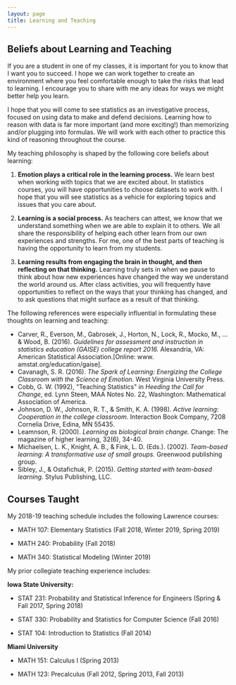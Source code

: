```yaml
---
layout: page
title: Learning and Teaching
---
```


## Beliefs about Learning and Teaching

If you are a student in one of my classes, it is important for you to know that I want you to succeed. I hope we can work together to create an environment where you feel comfortable enough to take the risks that lead to learning. I encourage you to share with me any ideas for ways we might better help you learn. 

I hope that you will come to see statistics as an investigative process, focused on using data to make and defend decisions. Learning how to reason with data is far more important (and more exciting!) than memorizing and/or plugging into formulas. We will work with each other to practice this kind of reasoning throughout the course. 

My teaching philosophy is shaped by the following core beliefs about learning: 

1) **Emotion plays a critical role in the learning process.**
We learn best when working with topics that we are excited about. In statistics courses, you will have opportunities to choose datasets to work with. I hope that you will see statistics as a vehicle for exploring topics and issues that you care about. 

2) **Learning is a social process.**
As teachers can attest, we know that we understand something when we are able to explain it to others. We all share the responsibility of helping each other learn from our own experiences and strengths. For me, one of the best parts of teaching is having the opportunity to learn from my students. 

3) **Learning results from engaging the brain in thought, and then reflecting on that thinking.**
Learning truly sets in when we pause to think about how new experiences have changed the way we understand the world around us. After class activities, you will frequently have opportunities to reflect on the ways that your thinking has changed, and to ask questions that might surface as a result of that thinking. 

The following references were especially influential in formulating these thoughts on learning and teaching:

* Carver, R., Everson, M., Gabrosek, J., Horton, N., Lock, R., Mocko, M., ... & Wood, B. (2016). *Guidelines for assessment and instruction in statistics education (GAISE) college report 2016.* Alexandria, VA: American Statistical Association.[Online: www. amstat.org/education/gaise]. 
* Cavanagh, S. R. (2016). *The Spark of Learning: Energizing the College Classroom with the Science of Emotion.* West Virginia University Press. 
* Cobb, G. W.  (1992), "Teaching Statistics" in *Heeding the Call for Change*, ed. Lynn Steen, MAA Notes No. 22, Washington: Mathematical Association of America.  
* Johnson, D. W., Johnson, R. T., & Smith, K. A. (1998). *Active learning: Cooperation in the college classroom.* Interaction Book Company, 7208 Cornelia Drive, Edina, MN 55435. 
* Leamnson, R. (2000). *Learning as biological brain change.* Change: The magazine of higher learning, 32(6), 34-40. 
* Michaelsen, L. K., Knight, A. B., & Fink, L. D. (Eds.). (2002). *Team-based learning: A transformative use of small groups.* Greenwood publishing group. 
* Sibley, J., & Ostafichuk, P. (2015). *Getting started with team-based learning.* Stylus Publishing, LLC. 


## Courses Taught

My 2018-19 teaching schedule includes the following Lawrence courses:

* MATH 107: Elementary Statistics  (Fall 2018, Winter 2019, Spring 2019)

* MATH 240: Probability (Fall 2018)  

* MATH 340: Statistical Modeling (Winter 2019)  

My prior collegiate teaching experience includes:

**Iowa State University:**

* STAT 231: Probability and Statistical Inference for Engineers (Spring & Fall 2017, Spring 2018) 

* STAT 330: Probability and Statistics for Computer Science (Fall 2016)

* STAT 104: Introduction to Statistics (Fall 2014) 

**Miami University**

* MATH 151: Calculus I (Spring 2013)

* MATH 123: Precalculus (Fall 2012, Spring 2013, Fall 2013)



